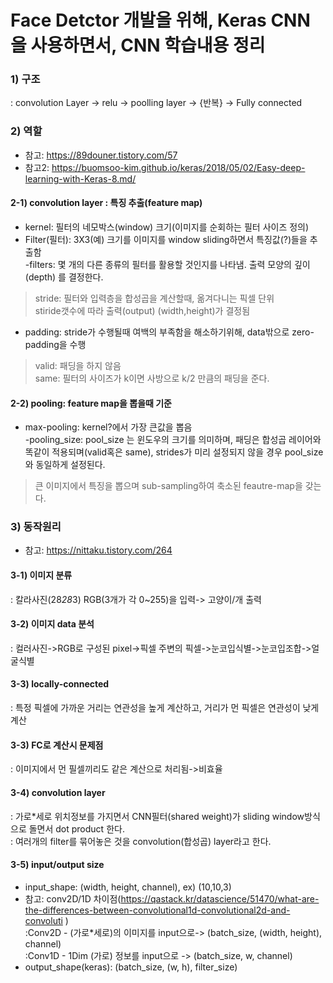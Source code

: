 # Face Detctor 개발을 위해, Keras CNN을 사용하면서, CNN 학습내용 정리

### 1) 구조
: convolution Layer -> relu ->  poolling layer -> {반복} -> Fully connected  

### 2) 역할
- 참고: https://89douner.tistory.com/57  
- 참고2: https://buomsoo-kim.github.io/keras/2018/05/02/Easy-deep-learning-with-Keras-8.md/  
#### 2-1) convolution layer : 특징 추출(feature map)  
- kernel: 필터의 네모박스(window) 크기(이미지를 순회하는 필터 사이즈 정의)  
- Filter(필터): 3X3(예) 크기를 이미지를 window sliding하면서 특징값(?)들을 추출함   
-filters: 몇 개의 다른 종류의 필터를 활용할 것인지를 나타냄. 출력 모양의 깊이(depth) 를 결정한다.  
> stride: 필터와 입력층을 합성곱을 계산할때, 옮겨다니는 픽셀 단위  
> stiride갯수에 따라 출력(output) (width,height)가 결정됨  
- padding:  stride가 수행될때 여백의 부족함을 해소하기위해, data밖으로 zero-padding을 수행  
> valid:  패딩을 하지 않음  
> same: 필터의 사이즈가 k이면 사방으로 k/2 만큼의 패딩을 준다.  

#### 2-2) pooling: feature map을 뽑을때 기준
- max-pooling: kernel?에서 가장 큰값을 뽑음  
-pooling_size: pool_size 는 윈도우의 크기를 의미하며, 패딩은 합성곱 레이어와 똑같이 적용되며(valid혹은 same), strides가 미리 설정되지 않을 경우 pool_size와 동일하게 설정된다.  
> 큰 이미지에서 특징을 뽑으며 sub-sampling하여  축소된 feautre-map을 갖는다.  

### 3) 동작원리
- 참고: https://nittaku.tistory.com/264  
#### 3-1) 이미지 분류  
: 칼라사진(28*28*3) RGB(3개가 각 0~255)을 입력-> 고양이/개 출력   
#### 3-2) 이미지 data 분석
: 컬러사진->RGB로 구성된 pixel->픽셀 주변의 픽셀->눈코입식별->눈코입조합->얼굴식별  
#### 3-3) locally-connected
: 특정 픽셀에 가까운 거리는 연관성을 높게 계산하고, 거리가 먼 픽셀은 연관성이 낮게 계산  
#### 3-3) FC로 계산시 문제점
: 이미지에서 먼 필셀끼리도 같은 계산으로 처리됨->비효율  
#### 3-4) convolution layer
: 가로*세로 위치정보를 가지면서 CNN필터(shared weight)가 sliding window방식으로 돌면서 dot product 한다.  
: 여러개의 filter를 묶어놓은 것을 convolution(합성곱) layer라고 한다.  
#### 3-5) input/output size
- input_shape: (width, height, channel), ex) (10,10,3)  
- 참고: conv2D/1D 차이점(https://qastack.kr/datascience/51470/what-are-the-differences-between-convolutional1d-convolutional2d-and-convoluti )  
:Conv2D - (가로*세로)의 이미지를 input으로-> (batch_size, (width, height), channel)  
:Conv1D - 1Dim (가로) 정보를 input으로 -> (batch_size, w, channel)  
- output_shape(keras): (batch_size, (w, h), filter_size)  

